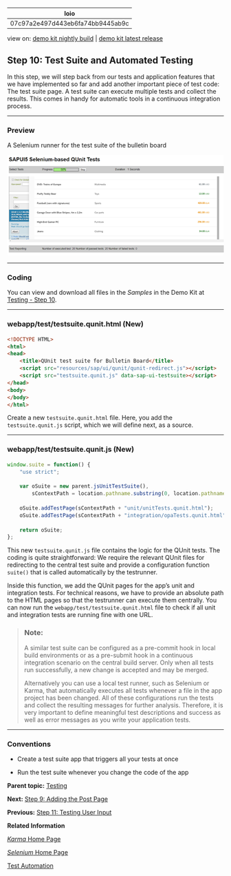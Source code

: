 <!-- loio07c97a2e497d443eb6fa74bb9445ab9c -->

| loio |
| -----|
| 07c97a2e497d443eb6fa74bb9445ab9c |

<div id="loio">

view on: [demo kit nightly build](https://sdk.openui5.org/nightly/#/topic/07c97a2e497d443eb6fa74bb9445ab9c) | [demo kit latest release](https://sdk.openui5.org/topic/07c97a2e497d443eb6fa74bb9445ab9c)</div>

## Step 10: Test Suite and Automated Testing

In this step, we will step back from our tests and application features that we have implemented so far and add another important piece of test code: The test suite page. A test suite can execute multiple tests and collect the results. This comes in handy for automatic tools in a continuous integration process.

***

### Preview

   
  
<a name="loio07c97a2e497d443eb6fa74bb9445ab9c__fig_r1j_pst_mr"/>A Selenium runner for the test suite of the bulletin board

 ![](images/loioa715577da0714787b4e7839cdc524991_LowRes.png "A Selenium runner for the test suite of the bulletin board") 

***

### Coding

You can view and download all files in the *Samples* in the Demo Kit at [Testing - Step 10](https://sdk.openui5.org/entity/sap.m.tutorial.testing/sample/sap.m.tutorial.testing.10).

***

<a name="loio07c97a2e497d443eb6fa74bb9445ab9c__section_uzv_wh5_xfb"/>

### webapp/test/testsuite.qunit.html \(New\)

```html
<!DOCTYPE HTML>
<html>
<head>
	<title>QUnit test suite for Bulletin Board</title>
	<script src="resources/sap/ui/qunit/qunit-redirect.js"></script>
	<script src="testsuite.qunit.js" data-sap-ui-testsuite></script>
</head>
<body>
</body>
</html>

```

Create a new `testsuite.qunit.html` file. Here, you add the `testsuite.qunit.js` script, which we will define next, as a source.

***

### webapp/test/testsuite.qunit.js \(New\)

```js
window.suite = function() {
	"use strict";

	var oSuite = new parent.jsUnitTestSuite(),
		sContextPath = location.pathname.substring(0, location.pathname.lastIndexOf("/") + 1);

	oSuite.addTestPage(sContextPath + "unit/unitTests.qunit.html");
	oSuite.addTestPage(sContextPath + "integration/opaTests.qunit.html");

	return oSuite;
};
```

This new `testsuite.qunit.js` file contains the logic for the QUnit tests. The coding is quite straightforward: We require the relevant QUnit files for redirecting to the central test suite and provide a configuration function `suite()` that is called automatically by the testrunner.

Inside this function, we add the QUnit pages for the app’s unit and integration tests. For technical reasons, we have to provide an absolute path to the HTML pages so that the testrunner can execute them centrally. You can now run the `webapp/test/testsuite.qunit.html` file to check if all unit and integration tests are running fine with one URL.

> ### Note:  
> A similar test suite can be configured as a pre-commit hook in local build environments or as a pre-submit hook in a continuous integration scenario on the central build server. Only when all tests run successfully, a new change is accepted and may be merged.
> 
> Alternatively you can use a local test runner, such as Selenium or Karma, that automatically executes all tests whenever a file in the app project has been changed. All of these configurations run the tests and collect the resulting messages for further analysis. Therefore, it is very important to define meaningful test descriptions and success as well as error messages as you write your application tests.

***

### Conventions

-   Create a test suite app that triggers all your tests at once

-   Run the test suite whenever you change the code of the app


**Parent topic:** [Testing](Testing_291c912.md "In this tutorial we will test application functionality with the testing tools that are delivered with OpenUI5. At different steps of this tutorial you will write tests using QUnit, OPA5, and the OData V2 mock server. Additionally, you will learn about testing strategies, Test Driven Development (TDD), and much more.")

**Next:** [Step 9: Adding the Post Page](Step_9_Adding_the_Post_Page_4a9f063.md "Now that we have covered all kinds of tests for navigation, we introduce our Post page that shows details of a post in the bulletin board. To achieve this, we have to introduce a new view/controller pair and adjust the routing of the application.")

**Previous:** [Step 11: Testing User Input](Step_11_Testing_User_Input_92959b1.md "In this step, we will write a test that simulates a user search. We will enter the search string into the search field and check if the correct results are shown in worklist table.")

**Related Information**  


[*Karma* Home Page](https://www.npmjs.com/package/karma)

[*Selenium* Home Page](http://docs.seleniumhq.org/)

[Test Automation](Test_Automation_ae44824.md#loioae448243822448d8ba04b4784f4b09a0 "To make sure that the code is always tested thoroughly before it is included in a productive app, you should use a test runner that automates tests. The test runner can be included in your project setup so that it is called whenever code changes are submitted.")

